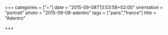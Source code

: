 +++
categories = ["~"]
date = "2015-09-08T13:53:58+02:00"
orientation = "portrait"
photo = "2015-09-08-adentro"
tags = ["paris","france"]
title = "Adentro"

+++
